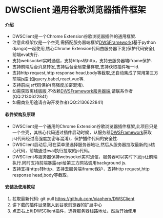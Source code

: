 # DWSClient 通用谷歌浏览器插件框架

#### 介绍
* DWSClient是一个Chrome Extension谷歌浏览器插件的通用框架.
 * 注意此框架仅是一个空壳,需搭配服务器端框架[DWSFramework](https://github.com/xiaohero/DWSFramework)(基于python django)一起使用,核心Chrome Extension代码由服务器下发(保护代码安全),前端eval执行.
 * 支持websocket实时通信，支持https转http，支持去服务器端iframe保护.
 * 支持前端后台消息转发,支持后台全局变量存取,支持获取插件唯一id.
 * 支持http request,http response head,body等截取,还自动集成了常用第三方前端js库:如jquery,babel,react,vue等.
 * 支持前端js代码保护(高强度加密混淆).
 * 如需获取离线版版,不依赖[DWSFramework服务器端](https://github.com/xiaohero/DWSFramework),请联系作者(QQ:2130622841)
 * 如需商业用途请咨询开发作者(QQ:2130622841)


#### 软件架构及原理
* DWSClient是一个通用的Chrome Extension谷歌浏览器插件框架,此项目只是一个空壳，其核心代码通过插件启动时候，从服务器[DWSFramework](https://github.com/xiaohero/DWSFramework)获取js(代码经过高强度加密与混淆)，保护插件代码的安全性.
* DWSClient启动后,可在菜单里选择服务器地址,然后从服务器拉取最新的js核心代码，前端通过eval执行拉取的js代码。
* DWSClient与服务器保持websocket实时通信，服务器可以实时下发js让前端执行.同时支持前端暴露api给第三方网站调用background js.
* 支持支持https转http，支持去服务端iframe保护，支持http request,http response head,body等截取。


#### 安装及使用教程

1. 拉取最新代码: git pull https://github.com/xiaohero/DWSClient
2. 讲下载的插件目录拖入到谷歌浏览器的扩展中心
3. 点击右上角DWSClient插件，选择服务器线路地址，然后开始使用

